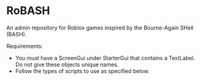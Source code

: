 # RoBASH
An admin repository for Roblox games inspired by the Bourne-Again SHell (BASH).

Requirements:

- You must have a ScreenGui under StarterGui that contains a TextLabel. Do not give these objects unique names.
- Follow the types of scripts to use as specified below.
